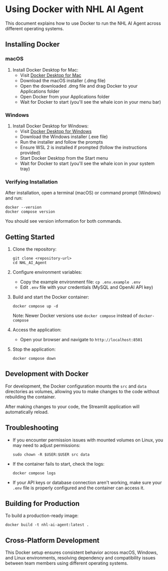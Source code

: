 # Using Docker with NHL AI Agent

This document explains how to use Docker to run the NHL AI Agent across different operating systems.

## Installing Docker

### macOS
1. Install Docker Desktop for Mac:
   - Visit [Docker Desktop for Mac](https://www.docker.com/products/docker-desktop)
   - Download the macOS installer (.dmg file)
   - Open the downloaded .dmg file and drag Docker to your Applications folder
   - Open Docker from your Applications folder
   - Wait for Docker to start (you'll see the whale icon in your menu bar)

### Windows
1. Install Docker Desktop for Windows:
   - Visit [Docker Desktop for Windows](https://www.docker.com/products/docker-desktop)
   - Download the Windows installer (.exe file)
   - Run the installer and follow the prompts
   - Ensure WSL 2 is installed if prompted (follow the instructions provided)
   - Start Docker Desktop from the Start menu
   - Wait for Docker to start (you'll see the whale icon in your system tray)

### Verifying Installation
After installation, open a terminal (macOS) or command prompt (Windows) and run:
```
docker --version
docker compose version
```

You should see version information for both commands.

## Getting Started

1. Clone the repository:
   ```
   git clone <repository-url>
   cd NHL_AI_Agent
   ```

2. Configure environment variables:
   - Copy the example environment file: `cp .env.example .env`
   - Edit `.env` file with your credentials (MySQL and OpenAI API key)

3. Build and start the Docker container:
   ```
   docker compose up -d
   ```
   Note: Newer Docker versions use `docker compose` instead of `docker-compose`

4. Access the application:
   - Open your browser and navigate to `http://localhost:8501`

5. Stop the application:
   ```
   docker compose down
   ```

## Development with Docker

For development, the Docker configuration mounts the `src` and `data` directories as volumes, allowing you to make changes to the code without rebuilding the container.

After making changes to your code, the Streamlit application will automatically reload.

## Troubleshooting

- If you encounter permission issues with mounted volumes on Linux, you may need to adjust permissions:
  ```
  sudo chown -R $USER:$USER src data
  ```

- If the container fails to start, check the logs:
  ```
  docker compose logs
  ```

- If your API keys or database connection aren't working, make sure your `.env` file is properly configured and the container can access it.

## Building for Production

To build a production-ready image:

```
docker build -t nhl-ai-agent:latest .
```

## Cross-Platform Development

This Docker setup ensures consistent behavior across macOS, Windows, and Linux environments, resolving dependency and compatibility issues between team members using different operating systems. 